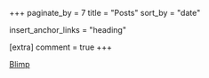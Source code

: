 +++
paginate_by = 7
title = "Posts"
sort_by = "date"

insert_anchor_links = "heading"

[extra]
comment = true
+++

[Blimp](blimp.md)
